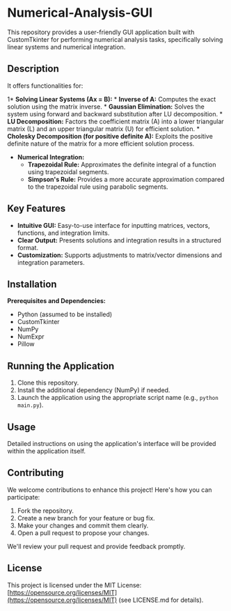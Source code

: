 # Numerical-Analysis-GUI

This repository provides a user-friendly GUI application built with CustomTkinter for performing numerical analysis tasks, specifically solving linear systems and numerical integration.

## Description

It offers functionalities for:

1* **Solving Linear Systems (Ax = B):**
    * **Inverse of A:** Computes the exact solution using the matrix inverse.
    * **Gaussian Elimination:** Solves the system using forward and backward substitution after LU decomposition.
    * **LU Decomposition:** Factors the coefficient matrix (A) into a lower triangular matrix (L) and an upper triangular matrix (U) for efficient solution.
    * **Cholesky Decomposition (for positive definite A):** Exploits the positive definite nature of the matrix for a more efficient solution process.
* **Numerical Integration:**
    * **Trapezoidal Rule:** Approximates the definite integral of a function using trapezoidal segments.
    * **Simpson's Rule:** Provides a more accurate approximation compared to the trapezoidal rule using parabolic segments.

## Key Features

* **Intuitive GUI:** Easy-to-use interface for inputting matrices, vectors, functions, and integration limits.
* **Clear Output:** Presents solutions and integration results in a structured format.
* **Customization:** Supports adjustments to matrix/vector dimensions and integration parameters.

## Installation

**Prerequisites and Dependencies:**

* Python (assumed to be installed)
* CustomTkinter
* NumPy
* NumExpr
* Pillow    

## Running the Application

1. Clone this repository.
2. Install the additional dependency (NumPy) if needed.
3. Launch the application using the appropriate script name (e.g., `python main.py`).

## Usage

Detailed instructions on using the application's interface will be provided within the application itself.

## Contributing

We welcome contributions to enhance this project! Here's how you can participate:

1. Fork the repository.
2. Create a new branch for your feature or bug fix.
3. Make your changes and commit them clearly.
4. Open a pull request to propose your changes.

We'll review your pull request and provide feedback promptly.

## License

This project is licensed under the MIT License: [https://opensource.org/licenses/MIT](https://opensource.org/licenses/MIT) (see LICENSE.md for details).

